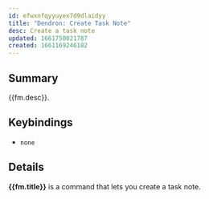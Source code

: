 ```yaml
---
id: efwxnfqyyuyex7d9dlaidyy
title: "Dendron: Create Task Note"
desc: Create a task note
updated: 1661750021787
created: 1661169246182
---
```


## Summary

{{fm.desc}}.

## Keybindings
- `none`

## Details

**{{fm.title}}** is a command that lets you create a task note.
